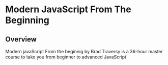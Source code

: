 # Modern JavaScript From The Beginning

## Overview
Modern javaScript From the beginnig by Brad Traversy is a 36-hour master course to take you from beginner to advanced JavaScript

